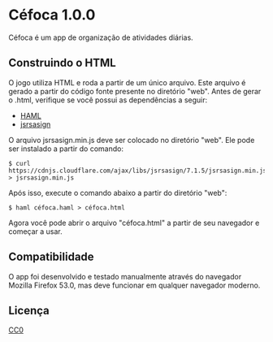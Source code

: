 # Céfoca 1.0.0

Céfoca é um app de organização de atividades diárias.

## Construindo o HTML

O jogo utiliza HTML e roda a partir de um único arquivo. Este arquivo é
gerado a partir do código fonte presente no diretório "web". Antes de gerar
o .html, verifique se você possui as dependências a seguir:

- [HAML](http://haml.info/)
- [jsrsasign](https://kjur.github.io/jsrsasign/)

O arquivo jsrsasign.min.js deve ser colocado no diretório "web". Ele pode ser
instalado a partir do comando:

    $ curl https://cdnjs.cloudflare.com/ajax/libs/jsrsasign/7.1.5/jsrsasign.min.js > jsrsasign.min.js

Após isso, execute o comando abaixo a partir do diretório "web":

    $ haml céfoca.haml > céfoca.html

Agora você pode abrir o arquivo "céfoca.html" a partir de seu navegador e
começar a usar.

## Compatibilidade

O app foi desenvolvido e testado manualmente através do navegador Mozilla
Firefox 53.0, mas deve funcionar em qualquer navegador moderno.

## Licença

[CC0](https://creativecommons.org/publicdomain/zero/1.0/deed.pt_BR)
